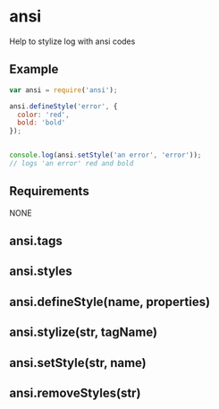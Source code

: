 ansi
=============

Help to stylize log with ansi codes

## Example

```javascript
var ansi = require('ansi');

ansi.defineStyle('error', {
  color: 'red',
  bold: 'bold'
});


console.log(ansi.setStyle('an error', 'error'));
// logs 'an error' red and bold
```

## Requirements

NONE

## ansi.tags



## ansi.styles



## ansi.defineStyle(name, properties)



## ansi.stylize(str, tagName)


## ansi.setStyle(str, name)


## ansi.removeStyles(str)


